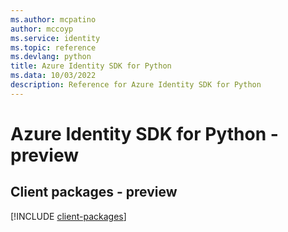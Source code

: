 ```yaml
---
ms.author: mcpatino
author: mccoyp
ms.service: identity
ms.topic: reference
ms.devlang: python
title: Azure Identity SDK for Python
ms.data: 10/03/2022
description: Reference for Azure Identity SDK for Python
---
```

# Azure Identity SDK for Python - preview

## Client packages - preview
[!INCLUDE [client-packages](identity-client-index.md)]